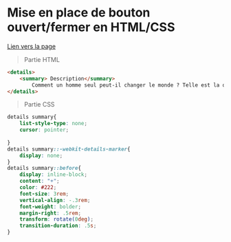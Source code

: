 # Mise en place de bouton ouvert/fermer en HTML/CSS

[Lien vers la page](https://cynthiaapura.github.io/affiche_batman/)
>Partie HTML
```html
<details> 
    <summary> Description</summary>
        Comment un homme seul peut-il changer le monde ? Telle est la question qui hante Bruce Wayne depuis cette nuit tragique où ses parents furent abattus sous ses yeux, dans une ruelle de Gotham City. Torturé par un profond sentiment de colère et de culpabilité, le jeune héritier de cette richissime famille fuit Gotham pour un long et discret voyage à travers le monde. Le but de ses pérégrinations : sublimer sa soif de vengeance en trouvant de nouveaux moyens de lutter contre l’injustice. 
</details>
```
>Partie CSS
```css
details summary{ 
	list-style-type: none;
	cursor: pointer;
   
}
details summary::-webkit-details-marker{
	display: none;
}
details summary::before{
	display: inline-block;
	content: "+";
	color: #222;
	font-size: 3rem;
    vertical-align: -.3rem;
	font-weight: bolder;
	margin-right: .5rem;
	transform: rotate(0deg);
	transition-duration: .5s;
}
```